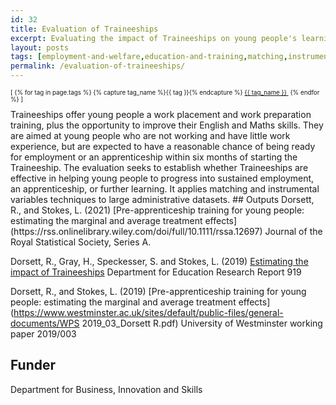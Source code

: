 ```yaml
---
id: 32
title: Evaluation of Traineeships
excerpt: Evaluating the impact of Traineeships on young people's learning and employment outcomes
layout: posts
tags: [employment-and-welfare,education-and-training,matching,instrumental-variables]
permalink: /evaluation-of-traineeships/
---
```

<div>
  <p style="font-size:.7em;">
    [
    {% for tag in page.tags %}
      {% capture tag_name %}{{ tag }}{% endcapture %}
      <a href="/{{ tag_name }}"><nobr>{{ tag_name }}</nobr>&nbsp;</a>
    {% endfor %}
    ]
  </p>
</div>
Traineeships offer young people a work placement and work preparation training, plus the opportunity to improve their English and Maths skills. They are aimed at young people who are not working and have little work experience, but are expected to have a reasonable chance of being ready for employment or an apprenticeship within six months of starting the Traineeship. The evaluation seeks to establish whether Traineeships are effective in helping young people to progress into sustained employment, an apprenticeship, or further learning.  It applies matching and instrumental variables techniques to large administrative datasets.
## Outputs
Dorsett, R., and Stokes, L. (2021) [Pre-apprenticeship training for young people: estimating the marginal and average treatment effects](https://rss.onlinelibrary.wiley.com/doi/full/10.1111/rssa.12697) Journal of the Royal Statistical Society, Series A.  

Dorsett, R., Gray, H., Speckesser, S. and Stokes, L. (2019) [Estimating the impact of Traineeships](https://assets.publishing.service.gov.uk/government/uploads/system/uploads/attachment_data/file/847346/Traineeships_Impact_Evaluation.pdf) Department for Education Research Report 919

Dorsett, R., and Stokes, L. (2019) [Pre-apprenticeship training for young people: estimating the marginal and average treatment effects](https://www.westminster.ac.uk/sites/default/public-files/general-documents/WPS 2019_03_Dorsett R.pdf) University of Westminster working paper 2019/003

## Funder
Department for Business, Innovation and Skills
